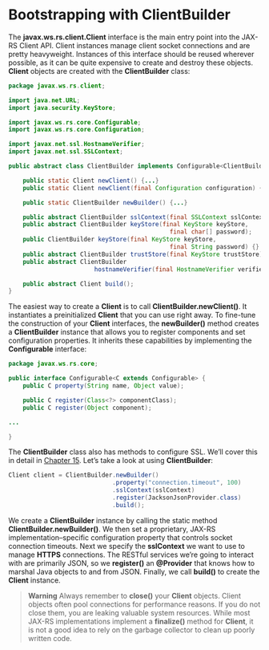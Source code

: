 # Bootstrapping with ClientBuilder


The **javax.ws.rs.client.Client** interface is the main entry point into the JAX-RS Client API. Client instances manage client socket connections and are pretty heavyweight. Instances of this interface should be reused wherever possible, as it can be quite expensive to create and destroy these objects. **Client** objects are created with the **ClientBuilder** class:


```Java
package javax.ws.rs.client;

import java.net.URL;
import java.security.KeyStore;

import javax.ws.rs.core.Configurable;
import javax.ws.rs.core.Configuration;

import javax.net.ssl.HostnameVerifier;
import javax.net.ssl.SSLContext;

public abstract class ClientBuilder implements Configurable<ClientBuilder> {

    public static Client newClient() {...}
    public static Client newClient(final Configuration configuration) {...}

    public static ClientBuilder newBuilder() {...}

    public abstract ClientBuilder sslContext(final SSLContext sslContext);
    public abstract ClientBuilder keyStore(final KeyStore keyStore,
                                             final char[] password);
    public ClientBuilder keyStore(final KeyStore keyStore,
                                             final String password) {}
    public abstract ClientBuilder trustStore(final KeyStore trustStore);
    public abstract ClientBuilder
                        hostnameVerifier(final HostnameVerifier verifier);

    public abstract Client build();
}
```


The easiest way to create a **Client** is to call **ClientBuilder.newClient()**. It instantiates a preinitialized **Client** that you can use right away. To fine-tune the construction of your **Client** interfaces, the **newBuilder()** method creates a **ClientBuilder** instance that allows you to register components and set configuration properties. It inherits these capabilities by implementing the **Configurable** interface:


```Java
package javax.ws.rs.core;

public interface Configurable<C extends Configurable> {
    public C property(String name, Object value);

    public C register(Class<?> componentClass);
    public C register(Object component);

...

}
```


The **ClientBuilder** class also has methods to configure SSL. We’ll cover this in detail in [Chapter 15](../chapter15/securing_jax_rs.md). Let’s take a look at using **ClientBuilder**:


```Java
Client client = ClientBuilder.newBuilder()
                             .property("connection.timeout", 100)
                             .sslContext(sslContext)
                             .register(JacksonJsonProvider.class)
                             .build();
```


We create a **ClientBuilder** instance by calling the static method **ClientBuilder.newBuilder()**. We then set a proprietary, JAX-RS implementation–specific configuration property that controls socket connection timeouts. Next we specify the **sslContext** we want to use to manage **HTTPS** connections. The RESTful services we’re going to interact with are primarily JSON, so we **register()** an **@Provider** that knows how to marshal Java objects to and from JSON. Finally, we call **build()** to create the **Client** instance.


> **Warning**  Always remember to **close()** your **Client** objects. Client objects often pool connections for performance reasons. If you do not close them, you are leaking valuable system resources. While most JAX-RS implementations implement a **finalize()** method for **Client**, it is not a good idea to rely on the garbage collector to clean up poorly written code.





